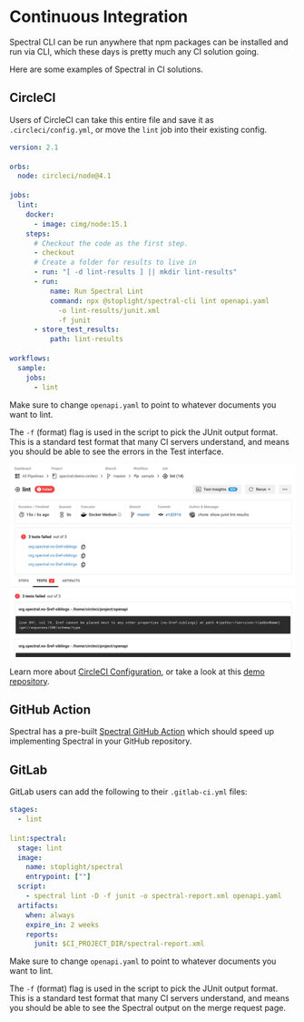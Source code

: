 # Continuous Integration

Spectral CLI can be run anywhere that npm packages can be installed and run via CLI, which these days is pretty much any CI solution going.

Here are some examples of Spectral in CI solutions.

## CircleCI

Users of CircleCI can take this entire file and save it as `.circleci/config.yml`, or move the `lint` job into their existing config.

```yaml
version: 2.1

orbs:
  node: circleci/node@4.1

jobs:
  lint:
    docker:
      - image: cimg/node:15.1
    steps:
      # Checkout the code as the first step.
      - checkout
      # Create a folder for results to live in
      - run: "[ -d lint-results ] || mkdir lint-results"
      - run:
          name: Run Spectral Lint
          command: npx @stoplight/spectral-cli lint openapi.yaml
            -o lint-results/junit.xml
            -f junit
      - store_test_results:
          path: lint-results

workflows:
  sample:
    jobs:
      - lint
```

Make sure to change `openapi.yaml` to point to whatever documents you want to lint.

The `-f` (format) flag is used in the script to pick the JUnit output format. This is a standard test format that many CI servers understand, and means you should be able to see the errors in the Test interface.

![On the CircleCI build results page there is a tab called Tests, which shows Spectral results if the JUnit format has been enabled](../img/ci-circleci.png)

Learn more about [CircleCI Configuration](https://circleci.com/docs/2.0/config-intro/), or take a look at this [demo repository](https://github.com/philsturgeon/spectral-demo-circleci).

## GitHub Action

Spectral has a pre-built [Spectral GitHub Action](https://github.com/stoplightio/spectral-action) which should speed up implementing Spectral in your GitHub repository.

## GitLab

GitLab users can add the following to their `.gitlab-ci.yml` files:

```yaml
stages:
  - lint

lint:spectral:
  stage: lint
  image:
    name: stoplight/spectral
    entrypoint: [""]
  script:
    - spectral lint -D -f junit -o spectral-report.xml openapi.yaml
  artifacts:
    when: always
    expire_in: 2 weeks
    reports:
      junit: $CI_PROJECT_DIR/spectral-report.xml
```

Make sure to change `openapi.yaml` to point to whatever documents you want to lint.

The `-f` (format) flag is used in the script to pick the JUnit output format. This is a standard test format that many CI servers understand, and means you should be able to see the Spectral output on the merge request page.
